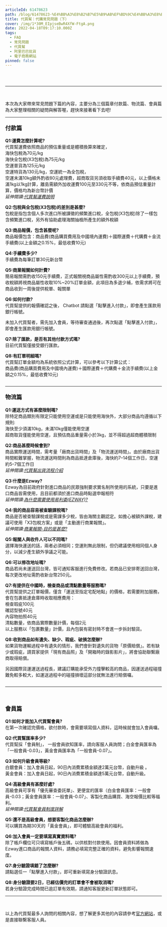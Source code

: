 ```yaml
---
articleId: 61478623
path: /blog/61478623-%E4%BB%A3%E8%B2%B7%E5%B9%AB%EF%BD%9C%E4%BB%A3%E8%B3%BC%E5%B8%B8%E8%A6%8B%E5%95%8F%E9%A1%8C%EF%BC%88%E4%B8%8B%EF%BC%89
title: 代買幫｜代購常見問題（下）
cover: /img/1*30M_EIpjseBwR4XfW-FtgA.png
date: 2022-04-18T09:17:10.000Z
tags:
  - FAQ
  - 常見問題
  - 代買幫
  - 阿里巴巴批貨
  - 電子商務網站
pinned: false
---
```

  <section class="section section--body" name="51cd">
<div class="section-content">
<div class="section-inner sectionLayout--insetColumn">&nbsp;
<figure class="graf graf--figure" name="947c"><img alt="" class="graf-image" data-height="2451" data-image-id="1*30M_EIpjseBwR4XfW-FtgA.png" data-is-featured="true" data-width="4654" src="/img/1*30M_EIpjseBwR4XfW-FtgA.png" title=""></figure>

<hr>
<p class="graf graf--p" name="75f4">&nbsp;</p>

<p class="graf graf--p" name="75f4">本次為大家帶來常見問題下篇的內容，主要分為三個篇章付款篇、物流篇、會員篇為大家整理相關的疑問與解答喔，趕快來接著看下去吧!</p>
</div>
</div>
</section>

<section class="section section--body" name="d3e9">
<div class="section-divider">
<hr class="section-divider"></div>

<div class="section-content">
<div class="section-inner sectionLayout--insetColumn">
<h4 class="graf graf--h4" name="a938"><strong><span style="font-size:18px">付款篇</span></strong></h4>

<p class="graf graf--p" name="5b5d"><strong>Q1:運費怎麼計算呢?</strong><br>
代買幫運費依照商品的預估重量或是體積換算來確定，<br>
海快包稅為70元/kg<br>
海快全包稅(X3包稅)為75元/kg<br>
空運普貨為125元/kg<br>
空運特貨為130元/kg，空運統一為全包稅，<br>
空運未滿10kg額外酌收80元處理費，超商取貨另須收取手續費40元，以上價格未滿1kg以1kg計算，離島需額外加收運費100元至330元不等，依商品預估重量計算，價格均為新台幣計價<br>
<em class="markup--em markup--p-em">延伸閱讀:</em><a class="markup--anchor markup--p-anchor" data-href="https://chatxbuy.pse.is/427rqg" href="https://chatxbuy.pse.is/427rqg" rel="noopener" target="_blank"><em class="markup--em markup--p-em">代買幫運費說明</em></a></p>

<p class="graf graf--p" name="6472"><strong>Q2:包稅與全包稅(X3包稅)的差別是甚麼?</strong><br>
包稅是指包含個人多次進口所被課徵的頻繁進口稅，全包稅(X3包稅)除了一樣包含頻繁進口稅，另外有協助處理海關抽檢所產生的額外稅額</p>

<p class="graf graf--p" name="2c6d"><strong>Q3:商品報價，包含甚麼呢?</strong><br>
商品報價包含：商品費(商品購買費用及中國境內運費)＋國際運費＋代購費＋金流手續費(以上金額之0.15%，最低收費10元)</p>

<p class="graf graf--p" name="effc"><strong>Q4:手續費多少?</strong><br>
手續費為每筆訂單30元新台幣</p>

<p class="graf graf--p" name="4250"><strong>Q5:商業報關如何計費?</strong><br>
簡易報關需酌收150元手續費，正式報關視商品屬性需酌收300元以上手續費，預收稅額將視商品屬性收取10%~20%訂單金額，此項目為多退少補，依需求將可在商品收到一周後提供稅單、報關單</p>

<p class="graf graf--p" name="1b4b"><strong>Q6:如何付款?</strong><br>
代買幫提供的報價確認之後， Chatbot 請點選「點擊進入付款」，即會產生匯款用銀行帳號。</p>

<p class="graf graf--p" name="1b4b">未加入代買幫者，需先加入會員，等待審查通過後，再次點選「點擊進入付款」，即會產生匯款用銀行帳號。</p>

<p class="graf graf--p" name="91f7"><strong>Q7:除了匯款，是否有其他付款方式嗎?</strong><br>
目前代買幫僅接受銀行匯款。</p>

<p class="graf graf--p" name="9d52"><strong>Q8:有訂單明細嗎?</strong><br>
代買幫訂單金額均為系統依照公式計算，可以參考以下計算公式：<br>
商品費(商品購買費用及中國境內運費)＋國際運費＋代購費＋金流手續費(以上金額之0.15%，最低收費10元)</p>

<figure class="graf graf--figure" name="0930"><img alt="" class="graf-image" data-height="2445" data-image-id="1*L8jVU3YGDxUJU_J2qZwS9Q.png" data-width="4891" src="/img/1*L8jVU3YGDxUJU_J2qZwS9Q.png" title=""></figure>
</div>
</div>
</section>

<section class="section section--body" name="e73b">
<div class="section-divider">
<hr class="section-divider"></div>

<div class="section-content">
<div class="section-inner sectionLayout--insetColumn">
<h4 class="graf graf--h4" name="1dd2"><strong><span style="font-size:18px">物流篇</span></strong></h4>

<p class="graf graf--p" name="0687"><strong>Q1:運送方式有甚麼限制嗎?</strong><br>
除特定商品類別有限定只能使用空運或是只能使用海快外，大部分商品均遵循以下規則:<br>
海快至少須滿10kg，未滿10kg僅能使用空運<br>
超商取貨僅能使用空運，且預估商品重量需小於3kg，並不得超過超商體積限制</p>

<p class="graf graf--p" name="c170"><strong>Q2:商品甚麼時候會到?</strong><br>
商品實際運送時間，需考量「廠商出貨時間」及「物流運送時間」。由於廠商出貨時間較難掌握，物流運送時間則為商品抵達倉庫後，海快約7–14個工作日，空運約5–7個工作日<br>
<em class="markup--em markup--p-em">延伸閱讀:</em><a class="markup--anchor markup--p-anchor" data-href="https://chatxbuy.pse.is/3z6rnu" href="https://chatxbuy.pixnet.net/blog/post/61248004" rel="noopener" target="_blank"><em class="markup--em markup--p-em">代買幫出貨流程介紹</em></a></p>

<p class="graf graf--p" name="035e"><strong>Q3:什麼是Ezway?</strong><br>
Ezway為目前政府針對進口商品的民眾強制要求實名制所使用的系統，只要是進口商品皆需使用，且目前都須於進口商品時點選申報相符<br>
<em class="markup--em markup--p-em">延伸閱讀:</em><a class="markup--anchor markup--p-anchor" data-href="https://chatxbuy.pse.is/3s8nle" href="https://chatxbuy.pixnet.net/blog/post/37761019" rel="noopener" target="_blank"><em class="markup--em markup--p-em">為什麼需要使用易利委(EZWAY)?</em></a></p>

<p class="graf graf--p" name="fa3c"><strong>Q4:我的商品容易被查驗課稅嗎?</strong><br>
商品是否被查驗課稅或是需課多少稅，皆由海關主觀認定。如擔心被額外課稅，建議可使用「X3包稅方案」或是「主動進行商業報關」。<br>
<em class="markup--em markup--p-em">延伸閱讀:</em><a class="markup--anchor markup--p-anchor" data-href="https://chatxbuy.pse.is/3t36aw" href="https://chatxbuy.pixnet.net/blog/post/61247377" rel="noopener" target="_blank"><em class="markup--em markup--p-em">商業報關-目的是甚麼?</em></a></p>

<p class="graf graf--p" name="d114"><strong>Q5:報關人與收件人可以不同嗎?</strong><br>
選擇海快運送的話，兩者必須相同；空運則無此限制，但仍建議使用相同個人身分，以減少產生額外爭議之可能。</p>

<p class="graf graf--p" name="b778"><strong>Q6:可以修改地址嗎?</strong><br>
商品若尚未運送回台灣，皆可通知客服進行免費修改。若商品已安排寄送回台灣，每次更改地址需酌收新台幣250元。</p>

<p class="graf graf--p" name="6517"><strong>Q7:有提供在中國時，檢查商品或清點數量等服務嗎?</strong><br>
代買幫提供之訂單報價，僅含「運送至指定宅配地點」的價格，若需要附加服務，會在包裹抵達倉庫時收取相應費用：<br>
檢查瑕疵100元<br>
確認型號40元<br>
內容物拍照40元<br>
清點數量，依商品實際數量計價，每個2元<br>
以上服務以「包裹數量」計價，且內包裝有密封時不會進一步拆封驗貨。</p>

<p class="graf graf--p" name="a328"><strong>Q8:收到商品如有遺失、缺少、瑕疵、破損怎麼辦?</strong><br>
如果貨物運輸過程中有遺失的情形，我們會針對遺失的貨物「原價賠償」。若有缺少或瑕疵，請買家提供「現有商品照」及「開箱時的錄影影片」，將會協助聯繫廠商取得賠償。&nbsp;</p>

<p class="graf graf--p" name="a328">另因國際貨運運送過程長，建議訂購能承受外力撞擊較高的商品，因運送過程碰撞難免較多較大，如運送過程中的碰撞損壞這部分就無法進行賠償囉。</p>

<figure class="graf graf--figure" name="6acd"><img alt="" class="graf-image" data-height="2446" data-image-id="1*qVcAn-bE1INfLGGdwcnaiQ.png" data-width="4891" src="/img/1*qVcAn-bE1INfLGGdwcnaiQ.png" title=""></figure>
</div>
</div>
</section>

<section class="section section--body" name="1b53">
<div class="section-divider">
<hr class="section-divider"></div>

<div class="section-content">
<div class="section-inner sectionLayout--insetColumn">
<h4 class="graf graf--h4" name="a163">&nbsp;</h4>

<h4 class="graf graf--h4" name="a163"><strong><span style="font-size:18px">會員篇</span></strong></h4>

<p class="graf graf--p" name="f9c5"><strong>Q1:如何才能加入代買幫會員?</strong><br>
在第一次確認完價格，欲付款時，會需要填寫個人資料，這時候就會加入會員囉。</p>

<p class="graf graf--p" name="b5ab"><strong>Q2:代買幫匯率多少?</strong><br>
代買幫採「會員制」， 一般會員欲知匯率，請向客服人員詢問；白金會員匯率為「一般會員-0.03」，黃金會員匯率為「一般會員-0.07」。</p>

<p class="graf graf--p" name="1b3a"><strong>Q3:如何升級會員等級?</strong><br>
白銀會員：加入會員日起，90日內消費累積金額達2萬元台幣，自動升級&nbsp;。<br>
黃金會員：加入會員日起，90日內消費累積金額達5萬元台幣，自動升級。</p>

<p class="graf graf--p" name="db60"><strong>Q4:高級會員有甚麼好處?</strong><br>
高級會員可享有「優先審查委託單」、更便宜的匯率（白金會員匯率：一般會員-0.03；黃金會員匯率：一般會員-0.07」、客製化商品購買、海空報價比較等福利。<br>
<em class="markup--em markup--p-em">延伸閱讀:</em><a class="markup--anchor markup--p-anchor" data-href="https://chatxbuy.pse.is/3t4aea" href="https://chatxbuy.pixnet.net/blog/post/61249603" rel="noopener" target="_blank"><em class="markup--em markup--p-em">代買幫會員制度詳解</em></a></p>

<p class="graf graf--p" name="5868"><strong>Q5:還不是高級會員，想要客製化商品怎麼辦?</strong><br>
可以購買為期30天的「黃金會員」，即可體驗高級會員的福利。</p>

<p class="graf graf--p" name="1772"><strong>Q6:加入會員一定要填寫真實資料嗎?</strong><br>
除了帳戶欄位可只填寫帳戶後五碼，以供核對付款使用。因會員資料將做為Ezway進口商品的報關人資料，請務必填寫完整正確的資料，避免影響報關速度。</p>

<p class="graf graf--p" name="cb6f"><strong>Q7:身分驗證填錯了怎麼辦?</strong><br>
請點選任一「點擊進入付款」，即可重新填寫身分驗證訊息。</p>

<p class="graf graf--p" name="d0e3"><strong>Q8:身分驗證要2日，已經估價完的訂單會不會被取消嗎?</strong><br>
若身分驗證完成時間已逾訂單有效期，請通知客服更新訂單狀態即可。</p>
</div>
</div>
</section>

<section class="section section--body" name="55c9">
<div class="section-divider">
<hr class="section-divider"></div>

<div class="section-content">
<div class="section-inner sectionLayout--insetColumn">
<p class="graf graf--p" name="468b">&nbsp;</p>

<p class="graf graf--p" name="468b">以上為代買幫最多人詢問的相關內容，想了解更多其他的內容請參考<a href="https://chatxbuy.com/" target="_blank">官方網站</a>，或是直接聯繫客服人員。</p>
</div>
</div>
</section>

  